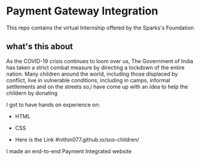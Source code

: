 # Payment Gateway Integration
This repo contains the virtual Internship offered by the Sparks's Foundation
## what's this about
As the COVID-19 crisis continues to loom over us, The Government of India has taken a strict combat measure by directing a lockdown of the entire nation.
Many children around the world, including those displaced by conflict, live in vulnerable conditions, including in camps, informal settlements and on the streets
so,i have come up with an idea to help the childern by donating

I got to have hands on experience on:

* HTML
* CSS

* Here is the Link  #nithin077.github.io/sos-children/

I made an end-to-end Payment Integrated website
